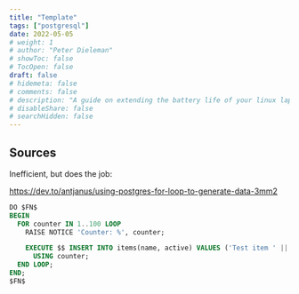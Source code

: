 ```yaml
---
title: "Template"
tags: ["postgresql"]
date: 2022-05-05
# weight: 1
# author: "Peter Dieleman"
# showToc: false
# TocOpen: false
draft: false
# hidemeta: false
# comments: false
# description: "A guide on extending the battery life of your linux laptop"
# disableShare: false
# searchHidden: false
---
```


## Sources

Inefficient, but does the job:

<https://dev.to/antjanus/using-postgres-for-loop-to-generate-data-3mm2>

```SQL
DO $FN$
BEGIN
  FOR counter IN 1..100 LOOP
    RAISE NOTICE 'Counter: %', counter;

    EXECUTE $$ INSERT INTO items(name, active) VALUES ('Test item ' || $1, true) RETURNING id $$ 
      USING counter;
  END LOOP;
END;
$FN$
```

